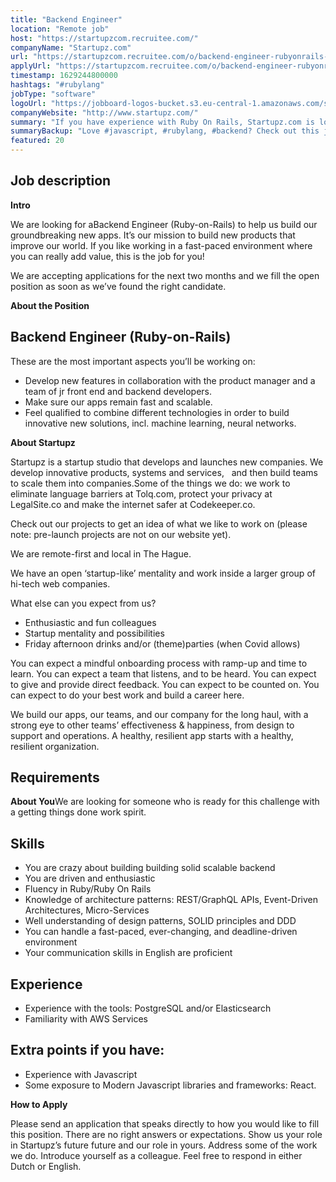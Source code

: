 ```yaml
---
title: "Backend Engineer"
location: "Remote job"
host: "https://startupzcom.recruitee.com/"
companyName: "Startupz.com"
url: "https://startupzcom.recruitee.com/o/backend-engineer-rubyonrails-7"
applyUrl: "https://startupzcom.recruitee.com/o/backend-engineer-rubyonrails-7/c/new"
timestamp: 1629244800000
hashtags: "#rubylang"
jobType: "software"
logoUrl: "https://jobboard-logos-bucket.s3.eu-central-1.amazonaws.com/startupz-com"
companyWebsite: "http://www.startupz.com/"
summary: "If you have experience with Ruby On Rails, Startupz.com is looking for someone with your knowledge."
summaryBackup: "Love #javascript, #rubylang, #backend? Check out this job post!"
featured: 20
---
```


## Job description

**Intro**

We are looking for aBackend Engineer (Ruby-on-Rails) to help us build our groundbreaking new apps. It’s our mission to build new products that improve our world. If you like working in a fast-paced environment where you can really add value, this is the job for you!

We are accepting applications for the next two months and we fill the open position as soon as we’ve found the right candidate.

**About the Position**

## Backend Engineer (Ruby-on-Rails)

These are the most important aspects you’ll be working on:

*   Develop new features in collaboration with the product manager and a team of jr front end and backend developers.
*   Make sure our apps remain fast and scalable.
*   Feel qualified to combine different technologies in order to build innovative new solutions, incl. machine learning, neural networks.

**About Startupz**

Startupz is a startup studio that develops and launches new companies. We develop innovative products, systems and services,   and then build teams to scale them into companies.Some of the things we do: we work to eliminate language barriers at Tolq.com, protect your privacy at LegalSite.co and make the internet safer at Codekeeper.co.

Check out our projects to get an idea of what we like to work on (please note: pre-launch projects are not on our website yet).

We are remote-first and local in The Hague.

We have an open ‘startup-like’ mentality and work inside a larger group of hi-tech web companies.

What else can you expect from us?

*   Enthusiastic and fun colleagues
*   Startup mentality and possibilities
*   Friday afternoon drinks and/or (theme)parties (when Covid allows)

You can expect a mindful onboarding process with ramp-up and time to learn. You can expect a team that listens, and to be heard. You can expect to give and provide direct feedback. You can expect to be counted on. You can expect to do your best work and build a career here.

We build our apps, our teams, and our company for the long haul, with a strong eye to other teams’ effectiveness & happiness, from design to support and operations. A healthy, resilient app starts with a healthy, resilient organization.

## Requirements

**About You**We are looking for someone who is ready for this challenge with a getting things done work spirit.

## Skills

*   You are crazy about building building solid scalable backend
*   You are driven and enthusiastic
*   Fluency in Ruby/Ruby On Rails
*   Knowledge of architecture patterns: REST/GraphQL APIs, Event-Driven Architectures, Micro-Services
*   Well understanding of design patterns, SOLID principles and DDD
*   You can handle a fast-paced, ever-changing, and deadline-driven environment
*   Your communication skills in English are proficient

## Experience

*   Experience with the tools: PostgreSQL and/or Elasticsearch
*   Familiarity with AWS Services

## Extra points if you have:

*   Experience with Javascript
*   Some exposure to Modern Javascript libraries and frameworks: React.

**How to Apply**

Please send an application that speaks directly to how you would like to fill this position. There are no right answers or expectations. Show us your role in Startupz’s future future and our role in yours. Address some of the work we do. Introduce yourself as a colleague. Feel free to respond in either Dutch or English.
